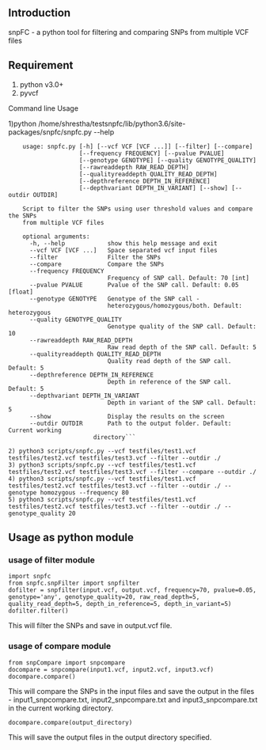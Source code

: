 ## Introduction

snpFC - a python tool for filtering and comparing SNPs from multiple VCF files

## Requirement

1) python v3.0+
2) pyvcf

Command line Usage

1)python /home/shrestha/testsnpfc/lib/python3.6/site-packages/snpfc/snpfc.py --help
```
	usage: snpfc.py [-h] [--vcf VCF [VCF ...]] [--filter] [--compare]
	                [--frequency FREQUENCY] [--pvalue PVALUE]
	                [--genotype GENOTYPE] [--quality GENOTYPE_QUALITY]
	                [--rawreaddepth RAW_READ_DEPTH]
	                [--qualityreaddepth QUALITY_READ_DEPTH]
	                [--depthreference DEPTH_IN_REFERENCE]
	                [--depthvariant DEPTH_IN_VARIANT] [--show] [--outdir OUTDIR]

	Script to filter the SNPs using user threshold values and compare the SNPs
	from multiple VCF files

	optional arguments:
	  -h, --help            show this help message and exit
	  --vcf VCF [VCF ...]   Space separated vcf input files
	  --filter              Filter the SNPs
	  --compare             Compare the SNPs
	  --frequency FREQUENCY
	                        Frequency of SNP call. Default: 70 [int]
	  --pvalue PVALUE       Pvalue of the SNP call. Default: 0.05 [float]
	  --genotype GENOTYPE   Genotype of the SNP call -
	                        heterozygous/homozygous/both. Default: heterozygous
	  --quality GENOTYPE_QUALITY
	                        Genotype quality of the SNP call. Default: 10
	  --rawreaddepth RAW_READ_DEPTH
	                        Raw read depth of the SNP call. Default: 5
	  --qualityreaddepth QUALITY_READ_DEPTH
	                        Quality read depth of the SNP call. Default: 5
	  --depthreference DEPTH_IN_REFERENCE
	                        Depth in reference of the SNP call. Default: 5
	  --depthvariant DEPTH_IN_VARIANT
	                        Depth in variant of the SNP call. Default: 5
	  --show                Display the results on the screen
	  --outdir OUTDIR       Path to the output folder. Default: Current working
                        directory```

2) python3 scripts/snpfc.py --vcf testfiles/test1.vcf testfiles/test2.vcf testfiles/test3.vcf --filter --outdir ./
3) python3 scripts/snpfc.py --vcf testfiles/test1.vcf testfiles/test2.vcf testfiles/test3.vcf --filter --compare --outdir ./
4) python3 scripts/snpfc.py --vcf testfiles/test1.vcf testfiles/test2.vcf testfiles/test3.vcf --filter --outdir ./ --genotype homozygous --frequency 80
5) python3 scripts/snpfc.py --vcf testfiles/test1.vcf testfiles/test2.vcf testfiles/test3.vcf --filter --outdir ./ --genotype_quality 20
```

## Usage as python module
### usage of filter module
```
import snpfc
from snpfc.snpFilter import snpfilter
dofilter = snpfilter(input.vcf, output.vcf, frequency=70, pvalue=0.05, genotype='any', genotype_quality=20, raw_read_depth=5, quality_read_depth=5, depth_in_reference=5, depth_in_variant=5)
dofilter.filter()
```
This will filter the SNPs and save in output.vcf file.

### usage of compare module

```
from snpCompare import snpcompare
docompare = snpcompare(input1.vcf, input2.vcf, input3.vcf)
docompare.compare()

```

This will compare the SNPs in the input files and save the output in the files - input1_snpcompare.txt, input2_snpcompare.txt and input3_snpcompare.txt in the current working directory.

```
docompare.compare(output_directory)
```

This will save the output files in the output directory specified.
